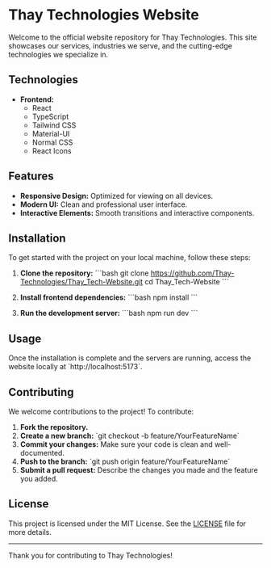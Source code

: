 # Thay Technologies Website

Welcome to the official website repository for Thay Technologies. This site showcases our services, industries we serve, and the cutting-edge technologies we specialize in.

## Technologies

- **Frontend:**
  - React
  - TypeScript
  - Tailwind CSS
  - Material-UI
  - Normal CSS
  - React Icons

## Features

- **Responsive Design:** Optimized for viewing on all devices.
- **Modern UI:** Clean and professional user interface.
- **Interactive Elements:** Smooth transitions and interactive components.

## Installation

To get started with the project on your local machine, follow these steps:

1. **Clone the repository:**
   \`\`\`bash
   git clone https://github.com/Thay-Technologies/Thay_Tech-Website.git
   cd Thay_Tech-Website
   \`\`\`

2. **Install frontend dependencies:**
   \`\`\`bash
   npm install
   \`\`\`

3. **Run the development server:**
   \`\`\`bash
   npm run dev
   \`\`\`

## Usage

Once the installation is complete and the servers are running, access the website locally at \`http://localhost:5173\`.

## Contributing

We welcome contributions to the project! To contribute:

1. **Fork the repository.**
2. **Create a new branch:** \`git checkout -b feature/YourFeatureName\`
3. **Commit your changes:** Make sure your code is clean and well-documented.
4. **Push to the branch:** \`git push origin feature/YourFeatureName\`
5. **Submit a pull request:** Describe the changes you made and the feature you added.

## License

This project is licensed under the MIT License. See the [LICENSE](LICENSE) file for more details.

---

Thank you for contributing to Thay Technologies!